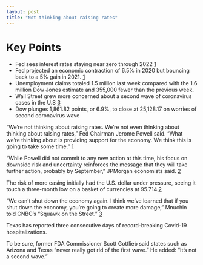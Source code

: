 ```yaml
---
layout: post
title: "Not thinking about raising rates"
---
```

# Key Points

* Fed sees interest rates staying near zero through 2022 [1][1]
* Fed projected an economic contraction of  6.5% in 2020 but bouncing back to a 5% gain in 2021. [1][1]
* Unemployment claims totaled 1.5 million last week compared with the 1.6 million Dow Jones estimate and 355,000 fewer than the previous week.
* Wall Street grew more concerned about a second wave of coronavirus cases in the U.S [3][3]
* Dow plunges 1,861.82 points, or 6.9%, to close at 25,128.17  on worries of second coronavirus wave

“We’re not thinking about raising rates. We’re not even thinking about thinking about raising rates,” Fed Chairman Jerome Powell said. “What we’re thinking about is providing support for the economy. We think this is going to take some time.” [1][1]

“While Powell did not commit to any new action at this time, his focus on downside risk and uncertainty reinforces the message that they will take further action, probably by September,” JPMorgan economists said. [2][2]

The risk of more easing initially had the U.S. dollar under pressure, seeing it touch a three-month low on a basket of currencies at 95.714.[2][2]

“We can’t shut down the economy again. I think we’ve learned that if you shut down the economy, you’re going to create more damage,” Mnuchin told CNBC’s “Squawk on the Street.” [3][3]

Texas has reported three consecutive days of record-breaking Covid-19 hospitalizations.

To be sure, former FDA Commissioner Scott Gottlieb said states such as Arizona and Texas “never really got rid of the first wave.” He added: “It’s not a second wave.”



[1]: https://www.cnbc.com/2020/06/10/fed-meeting-decision-interest-rates.html "Fed sees interest rates staying near zero"

[2]: https://www.reuters.com/article/us-global-markets/asia-stocks-snap-winning-streak-bonds-rally-on-downbeat-fed-idUSKBN23I08N "bonds rally on downbeat Fed"

[3]: https://www.cnbc.com/2020/06/11/treasury-secretary-mnuchin-says-we-cant-shut-down-the-economy-again.html "we can’t shut down the economy again"
